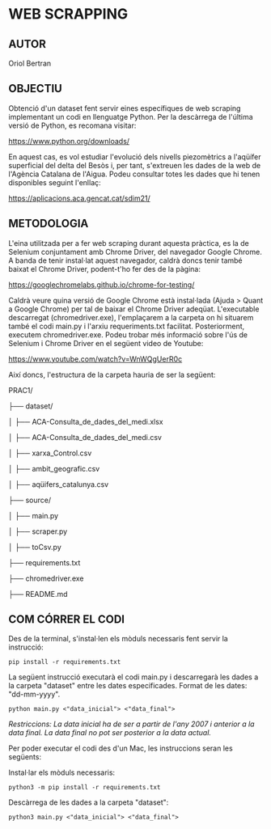 # WEB SCRAPPING
## AUTOR
Oriol Bertran

## OBJECTIU
Obtenció d'un dataset fent servir eines específiques de web scraping implementant un codi en llenguatge Python. Per la descàrrega de l'última versió de Python, es recomana visitar:

https://www.python.org/downloads/

En aquest cas, es vol estudiar l'evolució dels nivells piezomètrics a l'aqüífer superficial del delta del Besòs i, per tant, s'extreuen les dades de la web de l'Agència Catalana de l'Aigua. Podeu consultar totes les dades que hi tenen disponibles seguint l'enllaç:

https://aplicacions.aca.gencat.cat/sdim21/

## METODOLOGIA
L'eina utilitzada per a fer web scraping durant aquesta pràctica, es la de Selenium conjuntament amb Chrome Driver, del navegador Google Chrome. A banda de tenir instal·lat aquest navegador, caldrà doncs tenir també baixat el Chrome Driver, podent-t'ho fer des de la pàgina:

https://googlechromelabs.github.io/chrome-for-testing/

Caldrà veure quina versió de Google Chrome està instal·lada (Ajuda > Quant a Google Chrome) per tal de baixar el Chrome Driver adeqüat. L'executable descarregat (chromedriver.exe), l'emplaçarem a la carpeta on hi situarem també el codi main.py i l'arxiu requeriments.txt facilitat. Posteriorment, executem chromedriver.exe. Podeu trobar més informació sobre l'ús de Selenium i Chrome Driver en el següent video de Youtube:

https://www.youtube.com/watch?v=WnWQgUerR0c

Així doncs, l'estructura de la carpeta hauria de ser la següent:

PRAC1/

├── dataset/

│            ├── ACA-Consulta_de_dades_del_medi.xlsx

│            ├── ACA-Consulta_de_dades_del_medi.csv
      
│            ├── xarxa_Control.csv
      
│            ├── ambit_geografic.csv

│            ├── aqüifers_catalunya.csv

├── source/

│            ├── main.py
      
│            ├── scraper.py
      
│            ├── toCsv.py
      
├── requirements.txt

├── chromedriver.exe

├── README.md

## COM CÓRRER EL CODI
Des de la terminal, s'instal·len els mòduls necessaris fent servir la instrucció:

````
pip install -r requirements.txt
````

La següent instrucció executarà el codi main.py i descarregarà les dades a la carpeta "dataset" entre les dates especificades. Format de les dates: "dd-mm-yyyy".

````
python main.py <"data_inicial"> <"data_final">
````

*Restriccions: La data inicial ha de ser a partir de l'any 2007 i anterior a la data final. La data final no pot ser posterior a la data actual.*

Per poder executar el codi des d'un Mac, les instruccions seran les següents:

Instal·lar els mòduls necessaris:
````
python3 -m pip install -r requirements.txt
````

Descàrrega de les dades a la carpeta "dataset":
````
python3 main.py <"data_inicial"> <"data_final">
````

